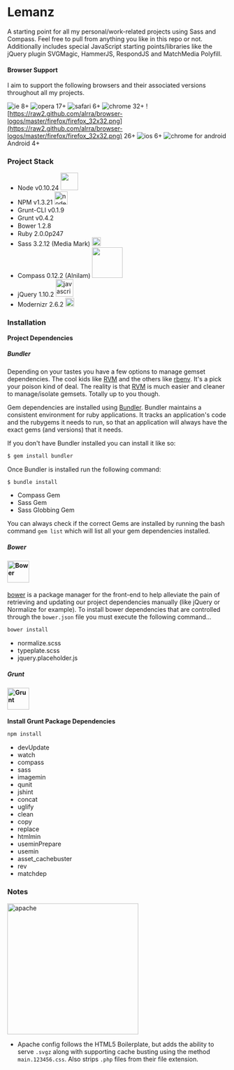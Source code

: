 # Lemanz

A starting point for all my personal/work-related projects using Sass and Compass. Feel free to pull from anything you like in this repo or not. Additionally includes special JavaScript starting points/libraries like the jQuery plugin SVGMagic, HammerJS, RespondJS and MatchMedia Polyfill.

#### **Browser Support**
I aim to support the following browsers and their associated versions throughout all my projects.

![ie](https://raw2.github.com/alrra/browser-logos/master/internet-explorer-tile/internet-explorer-tile_32x32.png) 8+ ![opera](https://raw2.github.com/alrra/browser-logos/master/opera/opera_32x32.png) 17+ ![safari](https://raw2.github.com/alrra/browser-logos/master/safari/safari_32x32.png) 6+ ![chrome](https://raw2.github.com/alrra/browser-logos/master/chrome/chrome_32x32.png) 32+ ![https://raw2.github.com/alrra/browser-logos/master/firefox/firefox_32x32.png](https://raw2.github.com/alrra/browser-logos/master/firefox/firefox_32x32.png) 26+ ![ios](https://raw2.github.com/alrra/browser-logos/master/safari-ios/safari-ios_32x32.png) 6+ ![chrome for android](https://raw2.github.com/alrra/browser-logos/master/chrome-android/chrome-android_32x32.png) Android 4+


### **Project Stack**

- Node v0.10.24 <img src="https://www.codersgrid.com/wp-content/uploads/2013/05/nodejs-image-processing.png" width="40" height="auto" alt="">
- NPM v1.3.21 <img src="https://npmjs.org/static/npm.png" width="30" height="auto" alt="node package manager">
- Grunt-CLI v0.1.9 <img src="http://gruntjs.com/img/grunt-logo.png" width="15" height="auto" alt="">
- Grunt v0.4.2 <img src="http://gruntjs.com/img/grunt-logo.png" width="15" height="auto" alt="">
- Bower 1.2.8 <img src="https://github-camo.global.ssl.fastly.net/8a2024183152023c85dc7124365c1afb721450a4/687474703a2f2f626f7765722e696f2f696d672f626f7765722d6c6f676f2e706e67" width="15" height="auto" alt="">
- Ruby 2.0.0p247 <img src="https://www.ruby-lang.org/images/header-ruby-logo.png" width="15" height="auto" alt="">
- Sass 3.2.12 (Media Mark) <img src="http://sass-lang.com/assets/img/logo-235e394c.png" width="20" height="auto" alt="syntactically awesome stylesheets">
- Compass 0.12.2 (Alnilam) <img src="http://www.phase2technology.com/wp-content/uploads/2014/01/compass-logo-cropped-300x64.png" width="70" height="auto" alt="">
- jQuery 1.10.2 <img src="http://upload.wikimedia.org/wikipedia/en/thumb/9/9e/JQuery_logo.svg/220px-JQuery_logo.svg.png" width="40" height="auto" alt="javascript query">
- Modernizr 2.6.2 <img src="http://modernizr.com/i/img/logo-x12.png" width="20" height="auto" alt="">

### Installation

**Project Dependencies**

##### Bundler

Depending on your tastes you have a few options to manage gemset dependencies. The cool kids like [RVM](https://rvm.io) and the others
like [rbenv](https://github.com/sstephenson/rbenv). It's a pick your poison kind of deal. The reality is that [RVM](https://rvm.io) 
is much easier and cleaner to manage/isolate gemsets. Totally up to you though.

Gem dependencies are installed using [Bundler](http://bundler.io). Bundler maintains a consistent environment for ruby applications. It tracks an application's code and 
the rubygems it needs to run, so that an application will always have the exact gems (and versions) that it needs.

If you don't have Bundler installed you can install it like so:

```bash
$ gem install bundler
```

Once Bundler is installed run the following command:

```bash
$ bundle install
```

- Compass Gem
- Sass Gem
- Sass Globbing Gem

You can always check if the correct Gems are installed by running the bash command ``gem list`` which will list all your gem dependencies installed.

##### Bower

#### <img src="https://github-camo.global.ssl.fastly.net/8a2024183152023c85dc7124365c1afb721450a4/687474703a2f2f626f7765722e696f2f696d672f626f7765722d6c6f676f2e706e67" width="50" height="auto" alt="Bower">
[bower](http://bower.io) is a package manager for the front-end to help alleviate the pain of retrieving and updating our project dependencies manually (like jQuery or Normalize for example). To install bower dependencies that are controlled through the ``bower.json`` file you must execute the following command…

```bash
bower install
```
- normalize.scss
- typeplate.scss
- jquery.placeholder.js

##### Grunt

#### <img src="http://gruntjs.com/img/grunt-logo.png" width="50" height="auto" alt="Grunt">

**Install Grunt Package Dependencies**

```bash
npm install
```
- devUpdate
- watch
- compass
- sass
- imagemin
- qunit
- jshint
- concat
- uglify
- clean
- copy
- replace
- htmlmin
- useminPrepare
- usemin
- asset_cachebuster
- rev
- matchdep

### **Notes**

<img src="http://httpd.apache.org/images/httpd_logo_wide_new.png" width="300" height="auto" alt="apache">

- Apache config follows the HTML5 Boilerplate, but adds the ability to serve ``.svgz`` along with supporting cache busting using the method ``main.123456.css``. Also strips ``.php`` files from their file extension.